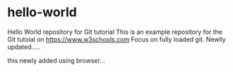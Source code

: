 # hello-world
Hello World repository for Git tutorial
This is an example repository for the Git tutoial on https://www.w3schools.com
Focus on fully loaded git.
Newlly updated.....

this newly added using browser...
